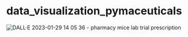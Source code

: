 # data_visualization_pymaceuticals

![DALL·E 2023-01-29 14 05 36 - pharmacy mice lab trial prescription](https://user-images.githubusercontent.com/52866379/215350328-7c660918-31c3-4a81-9d0f-93790a0a4ff3.png)
